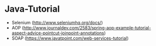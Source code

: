 # Java-Tutorial

* Selenium (http://www.seleniumhq.org/docs/)
* AOP (http://www.journaldev.com/2583/spring-aop-example-tutorial-aspect-advice-pointcut-joinpoint-annotations)
* SOAP (https://www.javatpoint.com/web-services-tutorial)
